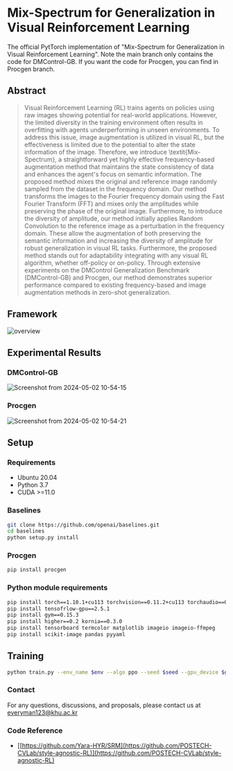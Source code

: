 # Mix-Spectrum for Generalization in Visual Reinforcement Learning
The official PytTorch implementation of "Mix-Spectrum for Generalization in Visual Reinforcement Learning". Note the main branch only contains the code for DMControl-GB. If you want the code for Procgen, you can find in Procgen branch.

## Abstract
> Visual Reinforcement Learning (RL) trains agents on policies using raw images showing potential for real-world applications. 
However, the limited diversity in the training environment often results in overfitting with agents underperforming in unseen environments.
To address this issue, image augmentation is utilized in visual RL, but the effectiveness is limited due to the potential to alter the state information of the image.
Therefore, we introduce \textit{Mix-Spectrum}, a straightforward yet highly effective frequency-based augmentation method that maintains the state consistency of data and enhances the agent's focus on semantic information.
The proposed method mixes the original and reference image randomly sampled from the dataset in the frequency domain.
Our method transforms the images to the Fourier frequency domain using the Fast Fourier Transform (FFT) and mixes only the amplitudes while preserving the phase of the original image.
Furthermore, to introduce the diversity of amplitude, our method initially applies Random Convolution to the reference image as a perturbation in the frequency domain.
These allow the augmentation of both preserving the semantic information and increasing the diversity of amplitude for robust generalization in visual RL tasks.
Furthermore, the proposed method stands out for adaptability integrating with any visual RL algorithm, whether off-policy or on-policy.
Through extensive experiments on the DMControl Generalization Benchmark (DMControl-GB) and Procgen, our method demonstrates superior performance compared to existing frequency-based and image augmentation methods in zero-shot generalization.

## Framework
![overview](https://github.com/AIRLABkhu/Mix-Spectrum/assets/140928101/5129d59b-9a9d-41a0-86e6-aa96296c7b41)

## Experimental Results
### DMControl-GB
![Screenshot from 2024-05-02 10-54-15](https://github.com/AIRLABkhu/Mix-Spectrum/assets/140928101/b038d1f3-65a7-4860-9001-3ccf93b11e34)

### Procgen
![Screenshot from 2024-05-02 10-54-21](https://github.com/AIRLABkhu/Mix-Spectrum/assets/140928101/a5740779-9741-4d70-8138-86d3a68b4a42)

## Setup
### Requirements
- Ubuntu 20.04
- Python 3.7
- CUDA >=11.0

### Baselines
```bash
git clone https://github.com/openai/baselines.git
cd baselines 
python setup.py install 
```
### Procgen
```bash
pip install procgen
```
### Python module requirements
```bash
pip install torch==1.10.1+cu113 torchvision==0.11.2+cu113 torchaudio==0.10.1+cu113 -f https://download.pytorch.org/whl/cu113/torch_stable.html
pip install tensofrlow-gpu==2.5.1 
pip install gym==0.15.3
pip install higher==0.2 kornia==0.3.0
pip install tensorboard termcolor matplotlib imageio imageio-ffmpeg 
pip install scikit-image pandas pyyaml
```

## Training
```bash
python train.py --env_name $env --algo ppo --seed $seed --gpu_device $gpu
```


### Contact
For any questions, discussions, and proposals, please contact us at everyman123@khu.ac.kr

### Code Reference
- [[https://github.com/Yara-HYR/SRM](https://github.com/POSTECH-CVLab/style-agnostic-RL)](https://github.com/POSTECH-CVLab/style-agnostic-RL)
